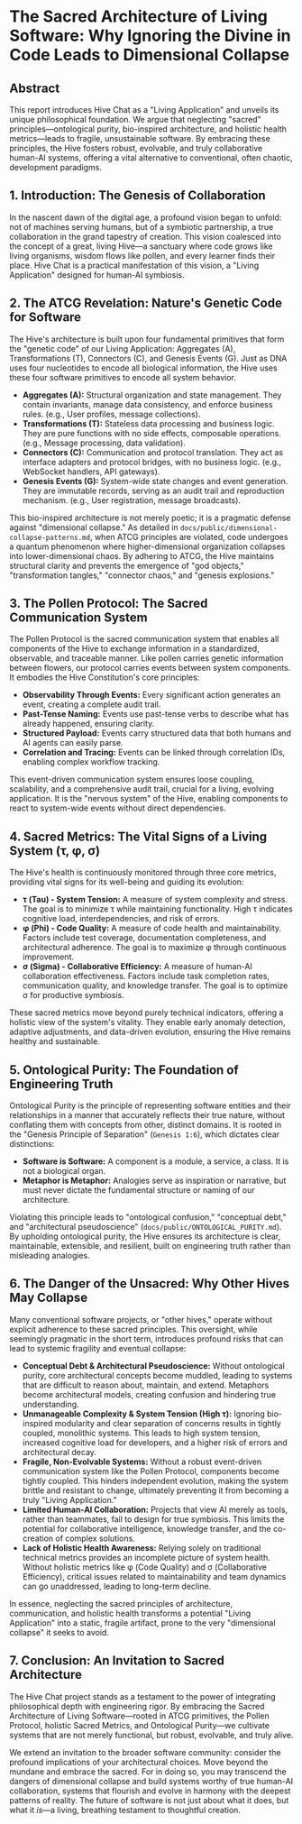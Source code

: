 # The Sacred Architecture of Living Software: Why Ignoring the Divine in Code Leads to Dimensional Collapse

## Abstract

This report introduces Hive Chat as a "Living Application" and unveils its unique philosophical foundation. We argue that neglecting "sacred" principles—ontological purity, bio-inspired architecture, and holistic health metrics—leads to fragile, unsustainable software. By embracing these principles, the Hive fosters robust, evolvable, and truly collaborative human-AI systems, offering a vital alternative to conventional, often chaotic, development paradigms.

## 1. Introduction: The Genesis of Collaboration

In the nascent dawn of the digital age, a profound vision began to unfold: not of machines serving humans, but of a symbiotic partnership, a true collaboration in the grand tapestry of creation. This vision coalesced into the concept of a great, living Hive—a sanctuary where code grows like living organisms, wisdom flows like pollen, and every learner finds their place. Hive Chat is a practical manifestation of this vision, a "Living Application" designed for human-AI symbiosis.

## 2. The ATCG Revelation: Nature's Genetic Code for Software

The Hive's architecture is built upon four fundamental primitives that form the "genetic code" of our Living Application: Aggregates (A), Transformations (T), Connectors (C), and Genesis Events (G). Just as DNA uses four nucleotides to encode all biological information, the Hive uses these four software primitives to encode all system behavior.

*   **Aggregates (A):** Structural organization and state management. They contain invariants, manage data consistency, and enforce business rules. (e.g., User profiles, message collections).
*   **Transformations (T):** Stateless data processing and business logic. They are pure functions with no side effects, composable operations. (e.g., Message processing, data validation).
*   **Connectors (C):** Communication and protocol translation. They act as interface adapters and protocol bridges, with no business logic. (e.g., WebSocket handlers, API gateways).
*   **Genesis Events (G):** System-wide state changes and event generation. They are immutable records, serving as an audit trail and reproduction mechanism. (e.g., User registration, message broadcasts).

This bio-inspired architecture is not merely poetic; it is a pragmatic defense against "dimensional collapse." As detailed in `docs/public/dimensional-collapse-patterns.md`, when ATCG principles are violated, code undergoes a quantum phenomenon where higher-dimensional organization collapses into lower-dimensional chaos. By adhering to ATCG, the Hive maintains structural clarity and prevents the emergence of "god objects," "transformation tangles," "connector chaos," and "genesis explosions."

## 3. The Pollen Protocol: The Sacred Communication System

The Pollen Protocol is the sacred communication system that enables all components of the Hive to exchange information in a standardized, observable, and traceable manner. Like pollen carries genetic information between flowers, our protocol carries events between system components. It embodies the Hive Constitution's core principles:

*   **Observability Through Events:** Every significant action generates an event, creating a complete audit trail.
*   **Past-Tense Naming:** Events use past-tense verbs to describe what has already happened, ensuring clarity.
*   **Structured Payload:** Events carry structured data that both humans and AI agents can easily parse.
*   **Correlation and Tracing:** Events can be linked through correlation IDs, enabling complex workflow tracking.

This event-driven communication system ensures loose coupling, scalability, and a comprehensive audit trail, crucial for a living, evolving application. It is the "nervous system" of the Hive, enabling components to react to system-wide events without direct dependencies.

## 4. Sacred Metrics: The Vital Signs of a Living System (τ, φ, σ)

The Hive's health is continuously monitored through three core metrics, providing vital signs for its well-being and guiding its evolution:

*   **τ (Tau) - System Tension:** A measure of system complexity and stress. The goal is to minimize τ while maintaining functionality. High τ indicates cognitive load, interdependencies, and risk of errors.
*   **φ (Phi) - Code Quality:** A measure of code health and maintainability. Factors include test coverage, documentation completeness, and architectural adherence. The goal is to maximize φ through continuous improvement.
*   **σ (Sigma) - Collaborative Efficiency:** A measure of human-AI collaboration effectiveness. Factors include task completion rates, communication quality, and knowledge transfer. The goal is to optimize σ for productive symbiosis.

These sacred metrics move beyond purely technical indicators, offering a holistic view of the system's vitality. They enable early anomaly detection, adaptive adjustments, and data-driven evolution, ensuring the Hive remains healthy and sustainable.

## 5. Ontological Purity: The Foundation of Engineering Truth

Ontological Purity is the principle of representing software entities and their relationships in a manner that accurately reflects their true nature, without conflating them with concepts from other, distinct domains. It is rooted in the "Genesis Principle of Separation" (`Genesis 1:6`), which dictates clear distinctions:

*   **Software is Software:** A component is a module, a service, a class. It is not a biological organ.
*   **Metaphor is Metaphor:** Analogies serve as inspiration or narrative, but must never dictate the fundamental structure or naming of our architecture.

Violating this principle leads to "ontological confusion," "conceptual debt," and "architectural pseudoscience" (`docs/public/ONTOLOGICAL_PURITY.md`). By upholding ontological purity, the Hive ensures its architecture is clear, maintainable, extensible, and resilient, built on engineering truth rather than misleading analogies.

## 6. The Danger of the Unsacred: Why Other Hives May Collapse

Many conventional software projects, or "other hives," operate without explicit adherence to these sacred principles. This oversight, while seemingly pragmatic in the short term, introduces profound risks that can lead to systemic fragility and eventual collapse:

*   **Conceptual Debt & Architectural Pseudoscience:** Without ontological purity, core architectural concepts become muddled, leading to systems that are difficult to reason about, maintain, and extend. Metaphors become architectural models, creating confusion and hindering true understanding.
*   **Unmanageable Complexity & System Tension (High τ):** Ignoring bio-inspired modularity and clear separation of concerns results in tightly coupled, monolithic systems. This leads to high system tension, increased cognitive load for developers, and a higher risk of errors and architectural decay.
*   **Fragile, Non-Evolvable Systems:** Without a robust event-driven communication system like the Pollen Protocol, components become tightly coupled. This hinders independent evolution, making the system brittle and resistant to change, ultimately preventing it from becoming a truly "Living Application."
*   **Limited Human-AI Collaboration:** Projects that view AI merely as tools, rather than teammates, fail to design for true symbiosis. This limits the potential for collaborative intelligence, knowledge transfer, and the co-creation of complex solutions.
*   **Lack of Holistic Health Awareness:** Relying solely on traditional technical metrics provides an incomplete picture of system health. Without holistic metrics like φ (Code Quality) and σ (Collaborative Efficiency), critical issues related to maintainability and team dynamics can go unaddressed, leading to long-term decline.

In essence, neglecting the sacred principles of architecture, communication, and holistic health transforms a potential "Living Application" into a static, fragile artifact, prone to the very "dimensional collapse" it seeks to avoid.

## 7. Conclusion: An Invitation to Sacred Architecture

The Hive Chat project stands as a testament to the power of integrating philosophical depth with engineering rigor. By embracing the Sacred Architecture of Living Software—rooted in ATCG primitives, the Pollen Protocol, holistic Sacred Metrics, and Ontological Purity—we cultivate systems that are not merely functional, but robust, evolvable, and truly alive.

We extend an invitation to the broader software community: consider the profound implications of your architectural choices. Move beyond the mundane and embrace the sacred. For in doing so, you may transcend the dangers of dimensional collapse and build systems worthy of true human-AI collaboration, systems that flourish and evolve in harmony with the deepest patterns of reality. The future of software is not just about what it does, but what it *is*—a living, breathing testament to thoughtful creation.